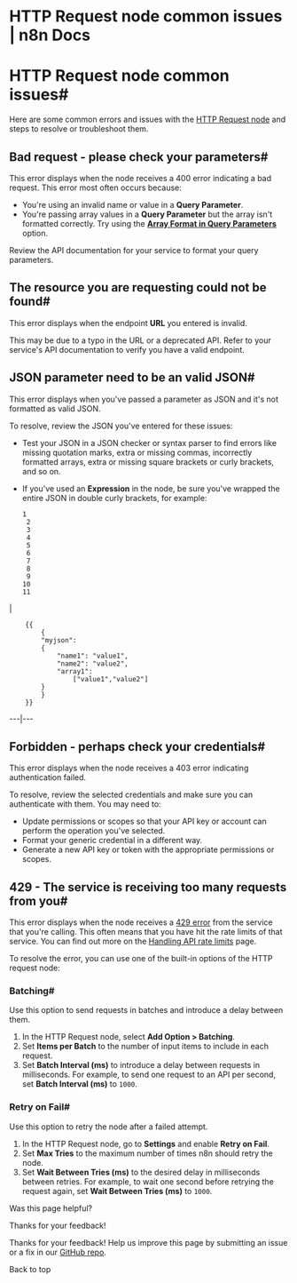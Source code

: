 # HTTP Request node common issues | n8n Docs

[ ](https://github.com/n8n-io/n8n-docs/edit/main/docs/integrations/builtin/core-nodes/n8n-nodes-base.httprequest/common-issues.md "Edit this page")

# HTTP Request node common issues#

Here are some common errors and issues with the [HTTP Request node](../) and steps to resolve or troubleshoot them.

## Bad request - please check your parameters#

This error displays when the node receives a 400 error indicating a bad request. This error most often occurs because:

  * You're using an invalid name or value in a **Query Parameter**.
  * You're passing array values in a **Query Parameter** but the array isn't formatted correctly. Try using the [**Array Format in Query Parameters**](../#array-format-in-query-parameters) option.

Review the API documentation for your service to format your query parameters.

## The resource you are requesting could not be found#

This error displays when the endpoint **URL** you entered is invalid.

This may be due to a typo in the URL or a deprecated API. Refer to your service's API documentation to verify you have a valid endpoint.

## JSON parameter need to be an valid JSON#

This error displays when you've passed a parameter as JSON and it's not formatted as valid JSON.

To resolve, review the JSON you've entered for these issues:

  * Test your JSON in a JSON checker or syntax parser to find errors like missing quotation marks, extra or missing commas, incorrectly formatted arrays, extra or missing square brackets or curly brackets, and so on.
  * If you've used an **Expression** in the node, be sure you've wrapped the entire JSON in double curly brackets, for example: 
        
        1
         2
         3
         4
         5
         6
         7
         8
         9
        10
        11

| 
        
        {{
            {
            "myjson":
            {
                "name1": "value1",
                "name2": "value2",
                "array1":
                    ["value1","value2"]
            }
            }
        }}
          
  
---|---  
  

## Forbidden - perhaps check your credentials#

This error displays when the node receives a 403 error indicating authentication failed.

To resolve, review the selected credentials and make sure you can authenticate with them. You may need to:

  * Update permissions or scopes so that your API key or account can perform the operation you've selected.
  * Format your generic credential in a different way.
  * Generate a new API key or token with the appropriate permissions or scopes.

## 429 - The service is receiving too many requests from you#

This error displays when the node receives a [429 error](https://developer.mozilla.org/en-US/docs/Web/HTTP/Status/429) from the service that you're calling. This often means that you have hit the rate limits of that service. You can find out more on the [Handling API rate limits](../../../rate-limits/) page.

To resolve the error, you can use one of the built-in options of the HTTP request node:

### Batching#

Use this option to send requests in batches and introduce a delay between them.

  1. In the HTTP Request node, select **Add Option > Batching**.
  2. Set **Items per Batch** to the number of input items to include in each request.
  3. Set **Batch Interval (ms)** to introduce a delay between requests in milliseconds. For example, to send one request to an API per second, set **Batch Interval (ms)** to `1000`.

### Retry on Fail#

Use this option to retry the node after a failed attempt.

  1. In the HTTP Request node, go to **Settings** and enable **Retry on Fail**.
  2. Set **Max Tries** to the maximum number of times n8n should retry the node.
  3. Set **Wait Between Tries (ms)** to the desired delay in milliseconds between retries. For example, to wait one second before retrying the request again, set **Wait Between Tries (ms)** to `1000`.

Was this page helpful? 

Thanks for your feedback! 

Thanks for your feedback! Help us improve this page by submitting an issue or a fix in our [GitHub repo](https://github.com/n8n-io/n8n-docs). 

Back to top